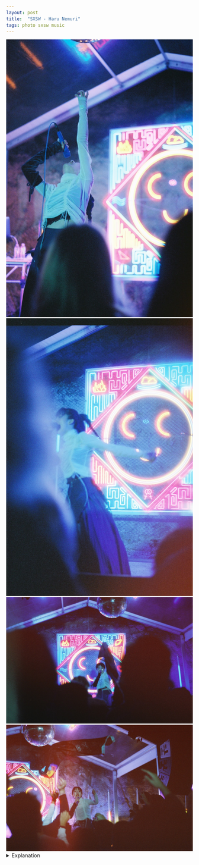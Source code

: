 ```yaml
---
layout: post
title:  "SXSW - Haru Nemuri"
tags: photo sxsw music
---
```


<div class="grid two">
    <img src="/assets/images/SXSW-2022-Haru-Nemuri-1.jpg" alt="Haru Nemuri">
    <img src="/assets/images/SXSW-2022-Haru-Nemuri-2.jpg" alt="Haru Nemuri">
    <img src="/assets/images/SXSW-2022-Haru-Nemuri-3.jpg" alt="Haru Nemuri">
    <img src="/assets/images/SXSW-2022-Haru-Nemuri-4.jpg" alt="Haru Nemuri">
</div>

<details>
    <summary>Explanation</summary>

    tl;dr: f/1.7, 1/30, CineStill 800, 50mm<br><br>

    Before starting, why the collage instead of a single picture? I feel like all four of these images have interesting features that deserve to be talked about in relation with each other and want to highlight them as a group instead of individually.<br><br>

    At the end of both of the first two nights of SXSW music (Monday/Tuesday), I ended my night with Haru Nemuri. Honestly, even after seeing her twice, I still struggle to properly explain her music. Somewhat obviously, it's Japanese, with some affectations of Japanese Pop music. But it's also hard hitting, harder hitting in person than recorded. It's raw, energetic, and beautiful. It's at some points hip hop, at others more ballad like. While listening to her recorded music gives a sense of some of the idiosyncracies of her performances, it ultimately does a disservice to her ability to energize a crowd and her ability to expend a what seems to be limitless amount of energy on expressing herself. It really reminds me about the best parts of live music and why I've missed it so much these past couple years.<br><br>

    Getting to the pictures, I took a few on Monday at Elysium where she was playing but ultimately wasn't satisfied with how they turned out. As a result, all of the pictures here were taken Tuesday at Cheer Up Charlie's on a different roll of film, a CineStill 800T. One interesting thing I wasn't fully aware of when taking pictures with this film is how odd the colors can turn out depending on the lighting conditions. This particular film is graded towards Tungsten lighting or orange-y lighting and requires about a stop of compensation in blue-r lighting conditions (it says 500 equivalent), I assume to wash out some of the blue tinting the film will end up imparting. For these particular images, it doesn't really affect them much, but some of the images I took are heavily influenced by this and have a very unnatural blue-green tint to them that functionally ruins the images unless you do color correction. I'll state right here that I don't edit my photos, partially out of laziness, but also because I view my photography as a collaboration between my mind and the camera and in the case of film, the film's qualities. As a result, I don't really want to introduce something else to "fix" the mistakes I make when taking a picture. Since her outfit was a blue/white one, I actually don't mind the extra blue here. It definitely looks and feels a bit off, but honestly I don't actually mind and is something I'll want to keep in mind if I use this film again.

    Let's talk about the vertical pictures first. Since I had already seen her show once the prior night, I knew I wanted these types of poses highlighted. Similar to the Mobley image, they rely mostly on timing to capture my intent. I even actually took the images from a similar place, front 2-ish rows right of stage. In some ways, they're similar to that one, though I think both of them capture more energy. Additionally, I think the more obvious addition of the crowd close up and out of focus give a sense of her performance almost in a separate, other space which isn't quite captured by the Mobley image, which while still has the crowd at the bottom, doesn't intrude much into the frame. Personally, I would want the second image with her arm outstretched to be clearer, more similar to the upright first image. But, I don't necessarily dislike the second image, even with that "flaw".

    Getting to the horizontal images, I moved much further back. In the Darkbird post, I mentioned images that can be taken from the back of a crowd. Before explaining these images I want to talk about why I moved back in the first place. Partially, this was the second time I had seen Haru's show in two nights and I don't feel like I needed to be in the front the entire show. The other and more important reason though, was because some people ended up coming up beside me and were smokers and I hate the smell of smoke. It was an outdoor stage and yea, smoking's gross but allowed. I ended up maybe a bit closer than the Darkbird image, probably 8 rows or so back, relatively centered, though a bit on the left. Unlike the Darkbird picture though, the outdoor venue at Cheer Up slopes a bit away from the stage instead of being flat. As a result, the people in front of me ended up being slightly elevated, only a couple inches, but enough to create the effect in the first image of still feeling like being in the thick of the crowd even though there was no one really behind me. In the second image, with all the hands up you get a sense of the energy of the crowd and while not the most flattering facial image, there's a sense of the exhaustion and the energy from Haru that felt missing from that Darkbird image.
</details>
